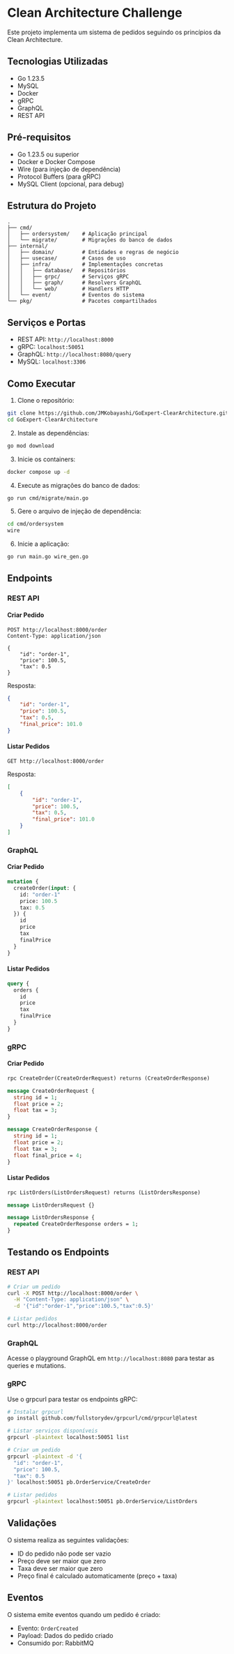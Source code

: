 # Clean Architecture Challenge

Este projeto implementa um sistema de pedidos seguindo os princípios da Clean Architecture.

## Tecnologias Utilizadas

- Go 1.23.5
- MySQL
- Docker
- gRPC
- GraphQL
- REST API

## Pré-requisitos

- Go 1.23.5 ou superior
- Docker e Docker Compose
- Wire (para injeção de dependência)
- Protocol Buffers (para gRPC)
- MySQL Client (opcional, para debug)

## Estrutura do Projeto

```
.
├── cmd/
│   ├── ordersystem/    # Aplicação principal
│   └── migrate/        # Migrações do banco de dados
├── internal/
│   ├── domain/         # Entidades e regras de negócio
│   ├── usecase/        # Casos de uso
│   ├── infra/          # Implementações concretas
│   │   ├── database/   # Repositórios
│   │   ├── grpc/       # Serviços gRPC
│   │   ├── graph/      # Resolvers GraphQL
│   │   └── web/        # Handlers HTTP
│   └── event/          # Eventos do sistema
└── pkg/                # Pacotes compartilhados
```

## Serviços e Portas

- REST API: `http://localhost:8000`
- gRPC: `localhost:50051`
- GraphQL: `http://localhost:8080/query`
- MySQL: `localhost:3306`

## Como Executar

1. Clone o repositório:
```bash
git clone https://github.com/JMKobayashi/GoExpert-ClearArchitecture.git
cd GoExpert-ClearArchitecture
```

2. Instale as dependências:
```bash
go mod download
```

3. Inicie os containers:
```bash
docker compose up -d
```

4. Execute as migrações do banco de dados:
```bash
go run cmd/migrate/main.go
```

5. Gere o arquivo de injeção de dependência:
```bash
cd cmd/ordersystem
wire
```

6. Inicie a aplicação:
```bash
go run main.go wire_gen.go
```

## Endpoints

### REST API

#### Criar Pedido
```http
POST http://localhost:8000/order
Content-Type: application/json

{
    "id": "order-1",
    "price": 100.5,
    "tax": 0.5
}
```

Resposta:
```json
{
    "id": "order-1",
    "price": 100.5,
    "tax": 0.5,
    "final_price": 101.0
}
```

#### Listar Pedidos
```http
GET http://localhost:8000/order
```

Resposta:
```json
[
    {
        "id": "order-1",
        "price": 100.5,
        "tax": 0.5,
        "final_price": 101.0
    }
]
```

### GraphQL

#### Criar Pedido
```graphql
mutation {
  createOrder(input: {
    id: "order-1"
    price: 100.5
    tax: 0.5
  }) {
    id
    price
    tax
    finalPrice
  }
}
```

#### Listar Pedidos
```graphql
query {
  orders {
    id
    price
    tax
    finalPrice
  }
}
```

### gRPC

#### Criar Pedido
```protobuf
rpc CreateOrder(CreateOrderRequest) returns (CreateOrderResponse)

message CreateOrderRequest {
  string id = 1;
  float price = 2;
  float tax = 3;
}

message CreateOrderResponse {
  string id = 1;
  float price = 2;
  float tax = 3;
  float final_price = 4;
}
```

#### Listar Pedidos
```protobuf
rpc ListOrders(ListOrdersRequest) returns (ListOrdersResponse)

message ListOrdersRequest {}

message ListOrdersResponse {
  repeated CreateOrderResponse orders = 1;
}
```

## Testando os Endpoints

### REST API
```bash
# Criar um pedido
curl -X POST http://localhost:8000/order \
  -H "Content-Type: application/json" \
  -d '{"id":"order-1","price":100.5,"tax":0.5}'

# Listar pedidos
curl http://localhost:8000/order
```

### GraphQL
Acesse o playground GraphQL em `http://localhost:8080` para testar as queries e mutations.

### gRPC
Use o grpcurl para testar os endpoints gRPC:

```bash
# Instalar grpcurl
go install github.com/fullstorydev/grpcurl/cmd/grpcurl@latest

# Listar serviços disponíveis
grpcurl -plaintext localhost:50051 list

# Criar um pedido
grpcurl -plaintext -d '{
  "id": "order-1",
  "price": 100.5,
  "tax": 0.5
}' localhost:50051 pb.OrderService/CreateOrder

# Listar pedidos
grpcurl -plaintext localhost:50051 pb.OrderService/ListOrders
```

## Validações

O sistema realiza as seguintes validações:

- ID do pedido não pode ser vazio
- Preço deve ser maior que zero
- Taxa deve ser maior que zero
- Preço final é calculado automaticamente (preço + taxa)

## Eventos

O sistema emite eventos quando um pedido é criado:

- Evento: `OrderCreated`
- Payload: Dados do pedido criado
- Consumido por: RabbitMQ
